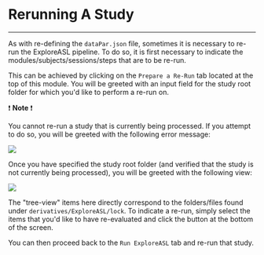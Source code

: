 # Rerunning A Study

---

As with re-defining the `dataPar.json` file, sometimes it is necessary to re-run the ExploreASL pipeline. To do so, it is first necessary to indicate the modules/subjects/sessions/steps that are to be re-run.

This can be achieved by clicking on the `Prepare a Re-Run` tab located at the top of this module. You will be greeted with an input field for the study root folder for which you'd like to perform a re-run on.

:exclamation: **Note** :exclamation: 

You cannot re-run a study that is currently being processed. If you attempt to do so, you will be greeted with the following error message:

<img src="../../../assets/img/Tutorial/RunEASL/RunEASL_ReRun_StudyAlreadyRunning.png">

Once you have specified the study root folder (and verified that the study is not currently being processed), you will be greeted with the following view:

<img src="../../../assets/img/Tutorial/RunEASL/RunEASL_ReRun_ExampleSelection.png">

The "tree-view" items here directly correspond to the folders/files found under `derivatives/ExploreASL/lock`. To indicate a re-run, simply select the items that you'd like to have re-evaluated and click the button at the bottom of the screen.

You can then proceed back to the `Run ExploreASL` tab and re-run that study.